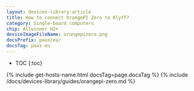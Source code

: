 ```yaml
---
layout: devices-library-article
title: How to connect OrangePI Zero to Klyff?
category: Single-board computers
chip: Allwinner H2+
deviceImageFileName: orangepizero.png
docsPrefix: paas/eu/
docsTag: paas-eu
---
```


* TOC
{:toc}

{% include get-hosts-name.html docsTag=page.docsTag %}
{% include /docs/devices-library/guides/orangepi-zero.md %}
